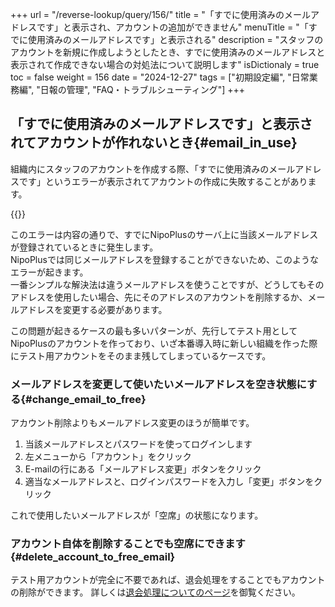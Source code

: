 +++
url = "/reverse-lookup/query/156/"
title = "「すでに使用済みのメールアドレスです」と表示され、アカウントの追加ができません"
menuTitle = "「すでに使用済みのメールアドレスです」と表示される"
description = "スタッフのアカウントを新規に作成しようとしたとき、すでに使用済みのメールアドレスと表示されて作成できない場合の対処法について説明します"
isDictionaly = true
toc = false
weight = 156
date = "2024-12-27"
tags = ["初期設定編", "日常業務編", "日報の管理", "FAQ・トラブルシューティング"]
+++

## 「すでに使用済みのメールアドレスです」と表示されてアカウントが作れないとき{#email_in_use}

組織内にスタッフのアカウントを作成する際、「すでに使用済みのメールアドレスです」というエラーが表示されてアカウントの作成に失敗することがあります。

{{<iTablet filename="img/alreadyexists" msg="エラーが起きてアカウントが作れない場合はどうすればいいの？" alice="question">}}

このエラーは内容の通りで、すでにNipoPlusのサーバ上に当該メールアドレスが登録されているときに発生します。  
NipoPlusでは同じメールアドレスを登録することができないため、このようなエラーが起きます。  
一番シンプルな解決法は違うメールアドレスを使うことですが、どうしてもそのアドレスを使用したい場合、先にそのアドレスのアカウントを削除するか、メールアドレスを変更する必要があります。

この問題が起きるケースの最も多いパターンが、先行してテスト用としてNipoPlusのアカウントを作っており、いざ本番導入時に新しい組織を作った際にテスト用アカウントをそのまま残してしまっているケースです。

### メールアドレスを変更して使いたいメールアドレスを空き状態にする{#change_email_to_free}

アカウント削除よりもメールアドレス変更のほうが簡単です。

1. 当該メールアドレスとパスワードを使ってログインします
2. 左メニューから「アカウント」をクリック
3. E-mailの行にある「メールアドレス変更」ボタンをクリック
4. 適当なメールアドレスと、ログインパスワードを入力し「変更」ボタンをクリック

これで使用したいメールアドレスが「空席」の状態になります。

### アカウント自体を削除することでも空席にできます{#delete_account_to_free_email}

テスト用アカウントが完全に不要であれば、退会処理をすることでもアカウントの削除ができます。
詳しくは[退会処理についてのページ](/docs/manual/utils/org/)を御覧ください。
